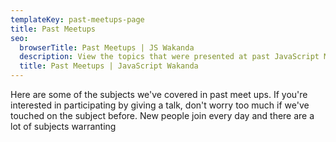 ```yaml
---
templateKey: past-meetups-page
title: Past Meetups
seo:
  browserTitle: Past Meetups | JS Wakanda
  description: View the topics that were presented at past JavaScript Montreal meetups.
  title: Past Meetups | JavaScript Wakanda
---
```

Here are some of the subjects we've covered in past meet ups. If you're interested in participating by giving a talk, don't worry too much if we've touched on the subject before. New people join every day and there are a lot of subjects warranting
